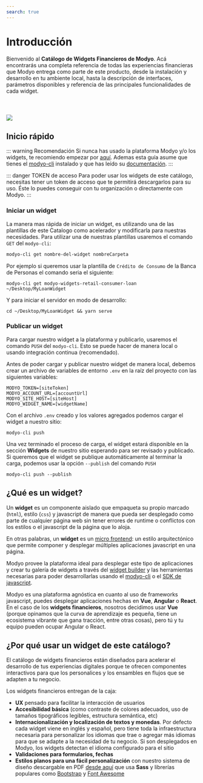 ```yaml
---
search: true
---
```


# Introducción

Bienvenido al **Catálogo de Widgets Financieros de Modyo**. Acá encontrarás una completa referencia de todas las experiencias financieras que Modyo entrega como parte de este producto, desde la instalación y desarrollo en tu ambiente local, hasta la descripción de interfaces, parámetros disponibles y referencia de las principales funcionalidades de cada widget.

<img src="/assets/img/widgets/widgets.png" style="margin-top: 40px;" />

## Inicio rápido

::: warning Recomendación
 Si nunca has usado la plataforma Modyo y/o los widgets, te recomiendo empezar por [aquí](/platform/). Ademas esta guía asume que tienes el [modyo-cli](/platform/channels/widgets.md#modyo-cli) instalado y que has leído su [documentación](/platform/channels/widgets.md#modyo-cli).
:::

::: danger TOKEN de acceso
Para poder usar los widgets de este catálogo, necesitas tener un token de acceso que te permitirá descargarlos para su uso. Éste lo puedes conseguir con tu organización o directamente con Modyo.
:::

### Iniciar un widget

La manera mas rápida de iniciar un widget, es utilizando una de las plantillas de este Catalogo como acelerador y modificarla para nuestras necesidades.
Para utilizar una de nuestras plantillas usaremos el comando `GET` del `modyo-cli`:

```bash
modyo-cli get nombre-del-widget nombreCarpeta
```

Por ejemplo si queremos usar la plantilla de `Crédito de Consumo` de la Banca de Personas el comando seria el siguiente:

```shell
modyo-cli get modyo-widgets-retail-consumer-loan ~/Desktop/MyLoanWidget
```

Y para iniciar el servidor en modo de desarrollo:

```shell
cd ~/Desktop/MyLoanWidget && yarn serve
```

### Publicar un widget

Para cargar nuestro widget a la plataforma y publicarlo, usaremos el comando `PUSH` del `modyo-cli`. Esto se puede hacer de manera local o usando integración continua (recomendado).

Antes de poder cargar y publicar nuestro widget de manera local, debemos crear un archivo de variables de entorno `.env` en la raíz del proyecto con las siguientes variables:

```shell
MODYO_TOKEN=[siteToken]
MODYO_ACCOUNT_URL=[accountUrl]
MODYO_SITE_HOST=[siteHost]
MODYO_WIDGET_NAME=[widgetName]
```

Con el archivo `.env` creado y los valores agregados podemos cargar el widget a nuestro sitio:

```shell
modyo-cli push
```

Una vez terminado el proceso de carga, el widget estará disponible en la sección **Widgets** de nuestro sitio esperando para ser revisado y publicado. Si queremos que el widget se publique automáticamente al terminar la carga, podemos usar la opción `--publish` del comando `PUSH`

```shell
modyo-cli push --publish
```

## ¿Qué es un widget?

Un **widget** es un componente aislado que empaqueta su propio marcado (`html`), estilo (`css`) y javascript de manera que pueda ser desplegado como parte de cualquier página web sin tener errores de runtime o conflictos con los estilos o el javascript de la página que lo aloja.

En otras palabras, un **widget** es un [micro frontend](https://martinfowler.com/articles/micro-frontends.html): un estilo arquitectónico que permite componer y desplegar múltiples aplicaciones javascript en una página.

Modyo provee la plataforma ideal para desplegar este tipo de aplicaciones y crear tu galería de widgets a través del [widget builder](https://develop.docs.modyo.com/platform/channels/widgets.html) y las herramientas necesarias para poder desarrollarlas usando el [modyo-cli](https://www.npmjs.com/package/@modyo/cli) o el [SDK de javascript](https://www.npmjs.com/package/@modyo/sdk).

Modyo es una plataforma agnóstica en cuanto al uso de frameworks javascript, puedes desplegar aplicaciones hechas en **Vue**, **Angular** o **React**. En el caso de los **widgets financieros**, nosotros decidimos usar **Vue** (porque opinamos que la curva de aprendizaje es pequeña, tiene un ecosistema vibrante que gana tracción, entre otras cosas), pero tú y tu equipo pueden ocupar Angular o React.

## ¿Por qué usar un widget de este catálogo?

El catálogo de widgets financieros están diseñados para acelerar el desarrollo de tus experiencias digitales porque te ofrecen componentes interactivos para que los personalices y los ensambles en flujos que se adapten a tu negocio.

Los widgets financieros entregan de la caja:

- **UX** pensado para facilitar la interacción de usuarios
- **Accesibilidad básica** (como contraste de colores adecuados, uso de tamaños tipográficos legibles, estructura semántica, etc)
- **Internacionalización y localización de textos y monedas**. Por defecto cada widget viene en inglés y español, pero tiene toda la infraestructura necesaria para personalizar los idiomas que trae o agregar más idiomas para que se adapte a la necesidad de tu negocio. Si son desplegados en Modyo, los widgets detectan el idioma configurado para el sitio
- **Validaciones para formularios, fechas**
- **Estilos planos para una fácil personalización** con nuestro sistema de diseño descargable en PDF [desde aquí](/assets/pdf/Widget_Modyo.pdf) que usa **Sass** y librerías populares como [Bootstrap](https://getbootstrap.com/) y [Font Awesome](https://github.com/FortAwesome/vue-fontawesome#using-brand-icons)

